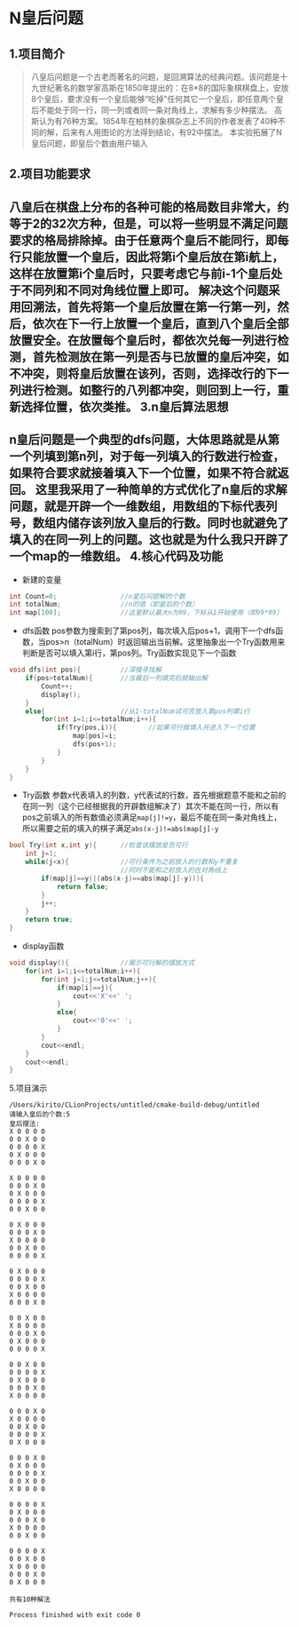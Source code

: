 # N皇后问题
1.项目简介
---
> 八皇后问题是一个古老而著名的问题，是回溯算法的经典问题。该问题是十九世纪著名的数学家高斯在1850年提出的：在8*8的国际象棋棋盘上，安放8个皇后，要求没有一个皇后能够“吃掉”任何其它一个皇后，即任意两个皇后不能处于同一行，同一列或者同一条对角线上，求解有多少种摆法。
高斯认为有76种方案。1854年在柏林的象棋杂志上不同的作者发表了40种不同的解，后来有人用图论的方法得到结论，有92中摆法。
本实验拓展了N皇后问题，即皇后个数由用户输入

2.项目功能要求
---
八皇后在棋盘上分布的各种可能的格局数目非常大，约等于2的32次方种，但是，可以将一些明显不满足问题要求的格局排除掉。由于任意两个皇后不能同行，即每行只能放置一个皇后，因此将第i个皇后放在第i航上，这样在放置第i个皇后时，只要考虑它与前i-1个皇后处于不同列和不同对角线位置上即可。
解决这个问题采用回溯法，首先将第一个皇后放置在第一行第一列，然后，依次在下一行上放置一个皇后，直到八个皇后全部放置安全。在放置每个皇后时，都依次兑每一列进行检测，首先检测放在第一列是否与已放置的皇后冲突，如不冲突，则将皇后放置在该列，否则，选择改行的下一列进行检测。如整行的八列都冲突，则回到上一行，重新选择位置，依次类推。
3.n皇后算法思想
---
n皇后问题是一个典型的dfs问题，大体思路就是从第一个列填到第n列，对于每一列填入的行数进行检查，如果符合要求就接着填入下一个位置，如果不符合就返回。
这里我采用了一种简单的方式优化了n皇后的求解问题，就是开辟一个一维数组，用数组的下标代表列号，数组内储存该列放入皇后的行数。同时也就避免了填入的在同一列上的问题。这也就是为什么我只开辟了一个map的一维数组。
4.核心代码及功能
---
- 新建的变量
```c++
int Count=0;                //n皇后问题解的个数
int totalNum;               //n的值（即皇后的个数）
int map[100];               //这里默认最大n为99，下标从1开始使用（即99*99）
```
- dfs函数
pos参数为搜索到了第pos列，每次填入后pos+1，调用下一个dfs函数，当pos>n（totalNum）时返回输出当前解。这里抽象出一个Try函数用来判断是否可以填入第i行，第pos列。Try函数实现见下一个函数
```c++
void dfs(int pos){          //深搜寻找解   
    if(pos>totalNum){       //当最后一列填完后就输出解
        Count++;
        display();
    }
    else{                   //从1-totalNum试可否放入第pos列第i行
        for(int i=1;i<=totalNum;i++){
            if(Try(pos,i)){        //如果可行就填入并进入下一个位置
                map[pos]=i;
                dfs(pos+1);     
            }
        }
    }
}
```
- Try函数
参数x代表填入的列数，y代表试的行数，首先根据题意不能和之前的在同一列（这个已经根据我的开辟数组解决了）其次不能在同一行，所以有pos之前填入的所有数值必须满足`map[j]!=y`，最后不能在同一条对角线上，所以需要之前的填入的棋子满足`abs(x-j)!=abs(map[j]-y`
```c++
bool Try(int x,int y){      //检查该摆放是否可行
    int j=1;
    while(j<x){             //可行条件为之前放入的行数和y不重复
                            //同时不能和之前放入的在对角线上
        if(map[j]==y||(abs(x-j)==abs(map[j]-y))){
            return false;
        }
        j++;
    }
    return true;
}
```
- display函数
```c++
void display(){             //展示可行解的摆放方式
    for(int i=1;i<=totalNum;i++){
        for(int j=1;j<=totalNum;j++){
            if(map[i]==j){
                cout<<'X'<<' ';
            }
            else{
                cout<<'0'<<' ';
            }
        }
        cout<<endl;
    }
    cout<<endl;
}
```
5.项目演示
```
/Users/kirito/CLionProjects/untitled/cmake-build-debug/untitled
请输入皇后的个数:5
皇后摆法:
X 0 0 0 0 
0 0 X 0 0 
0 0 0 0 X 
0 X 0 0 0 
0 0 0 X 0 

X 0 0 0 0 
0 0 0 X 0 
0 X 0 0 0 
0 0 0 0 X 
0 0 X 0 0 

0 X 0 0 0 
0 0 0 X 0 
X 0 0 0 0 
0 0 X 0 0 
0 0 0 0 X 

0 X 0 0 0 
0 0 0 0 X 
0 0 X 0 0 
X 0 0 0 0 
0 0 0 X 0 

0 0 X 0 0 
X 0 0 0 0 
0 0 0 X 0 
0 X 0 0 0 
0 0 0 0 X 

0 0 X 0 0 
0 0 0 0 X 
0 X 0 0 0 
0 0 0 X 0 
X 0 0 0 0 

0 0 0 X 0 
X 0 0 0 0 
0 0 X 0 0 
0 0 0 0 X 
0 X 0 0 0 

0 0 0 X 0 
0 X 0 0 0 
0 0 0 0 X 
0 0 X 0 0 
X 0 0 0 0 

0 0 0 0 X 
0 X 0 0 0 
0 0 0 X 0 
X 0 0 0 0 
0 0 X 0 0 

0 0 0 0 X 
0 0 X 0 0 
X 0 0 0 0 
0 0 0 X 0 
0 X 0 0 0 

共有10种解法

Process finished with exit code 0

```









